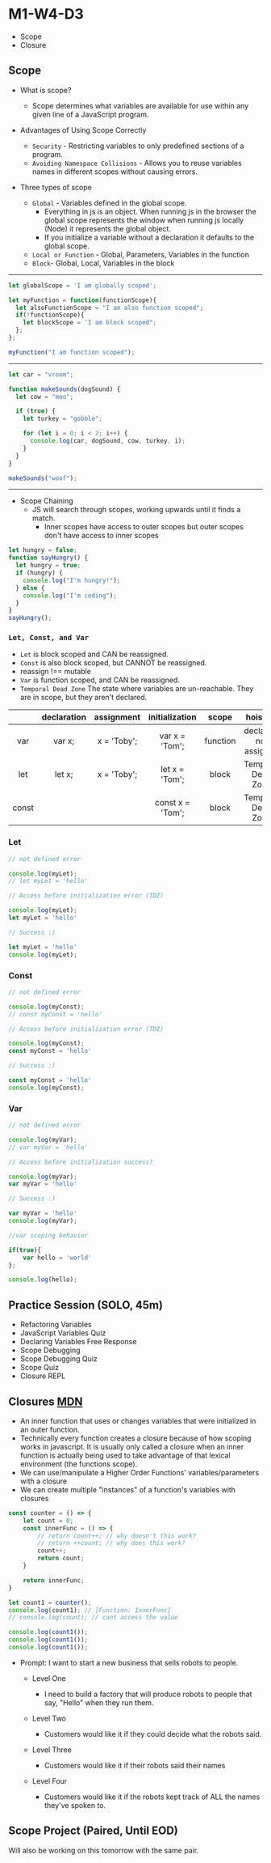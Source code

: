 # M1-W4-D3

- Scope
- Closure

## Scope

- What is scope?

  - Scope determines what variables are available for use within any given line
    of a JavaScript program.

- Advantages of Using Scope Correctly

  - `Security` - Restricting variables to only predefined sections of a program.
  - `Avoiding Namespace Collisions` - Allows you to reuse variables
    names in different scopes without causing errors.

- Three types of scope

  - `Global` - Variables defined in the global scope.
    - Everything in js is an object. When running js in the browser the global
      scope represents the window when running js locally (Node) it represents the
      global object.
    - If you initialize a variable without a declaration it defaults to the
      global scope.
  - `Local or Function` - Global, Parameters, Variables in the function
  - `Block`- Global, Local, Variables in the block

---

```js
let globalScope = 'I am globally scoped';

let myFunction = function(functionScope){
  let alsoFunctionScope = "I am also function scoped";
  if(!functionScope){
    let blockScope = 'I am block scoped";
  };
};

myFunction("I am function scoped");
```

---

```js
let car = "vroom";

function makeSounds(dogSound) {
  let cow = "moo";

  if (true) {
    let turkey = "gobble";

    for (let i = 0; i < 2; i++) {
      console.log(car, dogSound, cow, turkey, i);
    }
  }
}

makeSounds("woof");
```

---

- Scope Chaining
  - JS will search through scopes, working upwards until it finds a match.
    - Inner scopes have access to outer scopes but outer scopes don't have
      access to inner scopes

```js
let hungry = false;
function sayHungry() {
  let hungry = true;
  if (hungry) {
    console.log("I'm hungry!");
  } else {
    console.log("I'm coding");
  }
}
sayHungry();
```

### `Let, Const, and Var`

- `Let` is block scoped and CAN be reassigned.
- `Const` is also block scoped, but CANNOT be reassigned.
- reassign !== mutable
- `Var` is function scoped, and CAN be reassigned.
- `Temporal Dead Zone` The state where variables are un-reachable. They are in scope, but they aren't declared.

|       | declaration | assignment  |  initialization  |  scope   |        hoisting        |
| :---: | :---------: | :---------: | :--------------: | :------: | :--------------------: |
|  var  |   var x;    | x = 'Toby'; |  var x = 'Tom';  | function | declared; not assigned |
|  let  |   let x;    | x = 'Toby'; |  let x = 'Tom';  |  block   |   Temporal Dead Zone   |
| const |             |             | const x = 'Tom'; |  block   |   Temporal Dead Zone   |

### Let

```js
// not defined error

console.log(myLet);
// let myLet = 'hello'
```

```js
// Access before initialization error (TDZ)

console.log(myLet);
let myLet = 'hello'
```

```js
// Success :)

let myLet = 'hello'
console.log(myLet);
```

### Const

```js
// not defined error

console.log(myConst);
// const myConst = 'hello'
```

```js
// Access before initialization error (TDZ)

console.log(myConst);
const myConst = 'hello'
```

```js
// Success :)

const myConst = 'hello'
console.log(myConst);
```

### Var


```js
// not defined error

console.log(myVar);
// var myVar = 'hello'
```

```js
// Access before initialization success? 

console.log(myVar);
var myVar = 'hello'
```

```js
// Success :)

var myVar = 'hello'
console.log(myVar);
```

```js
//var scoping behavior

if(true){
    var hello = 'world'
};

console.log(hello);
```

## Practice Session (SOLO, 45m)

- Refactoring Variables
- JavaScript Variables Quiz
- Declaring Variables Free Response
- Scope Debugging
- Scope Debugging Quiz
- Scope Quiz
- Closure REPL

## Closures [MDN](https://developer.mozilla.org/en-US/docs/Web/JavaScript/Closures)

- An inner function that uses or changes variables that were initialized
in an outer function.
- Technically every function creates a closure because of how scoping works in javascript. It is usually only called a closure when an inner function is actually being used to take advantage of that lexical environment (the functions scope).
- We can use/manipulate a Higher Order Functions' variables/parameters with a closure
- We can create multiple "instances" of a function's variables with closures

```js
const counter = () => {
    let count = 0;
    const innerFunc = () => {
        // return count++; // why doesn't this work?
        // return ++count; // why does this work?
        count++;
        return count;
    }

    return innerFunc;
}

let count1 = counter(); 
console.log(count1); // [Function: InnerFunc]
// console.log(count); // cant access the value

console.log(count1());
console.log(count1());
console.log(count1());
```

- Prompt: I want to start a new business that sells robots to people.
    - Level One
      - I need to build a factory that will produce robots to people that say, "Hello" when they run them.

    - Level Two
      - Customers would like it if they could decide what the robots said.

    - Level Three
      - Customers would like it if their robots said their names

    - Level Four
      - Customers would like it if the robots kept track of ALL the names they've spoken to.

## Scope Project (Paired, Until EOD)

Will also be working on this tomorrow with the same pair.